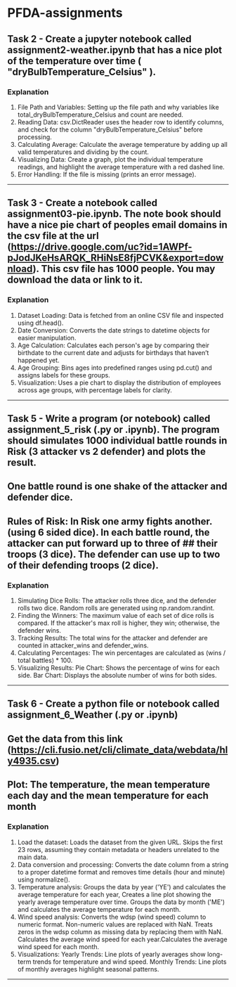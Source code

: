# PFDA-assignments

## Task 2 - Create a jupyter notebook called assignment2-weather.ipynb that has a nice plot of the temperature over time ( "dryBulbTemperature_Celsius" ). 

### Explanation
1. File Path and Variables:
Setting up the file path and why variables like total_dryBulbTemperature_Celsius and count are needed.
2. Reading Data:
csv.DictReader uses the header row to identify columns, and check for the column "dryBulbTemperature_Celsius" before processing.
3. Calculating Average:
Calculate the average temperature by adding up all valid temperatures and dividing by the count.
4. Visualizing Data:
Create a graph, plot the individual temperature readings, and highlight the average temperature with a red dashed line.
5. Error Handling:
If the file is missing (prints an error message).

---

## Task 3 - Create a notebook called assignment03-pie.ipynb. The note book should have a nice pie chart of peoples email domains in the csv file at the url (https://drive.google.com/uc?id=1AWPf-pJodJKeHsARQK_RHiNsE8fjPCVK&export=download). This csv file has 1000 people. You may download the data or link to it.

### Explanation
1. Dataset Loading:
Data is fetched from an online CSV file and inspected using df.head().
2. Date Conversion:
Converts the date strings to datetime objects for easier manipulation.
3. Age Calculation:
Calculates each person's age by comparing their birthdate to the current date and adjusts for birthdays that haven’t happened yet.
4. Age Grouping:
Bins ages into predefined ranges using pd.cut() and assigns labels for these groups.
5. Visualization:
Uses a pie chart to display the distribution of employees across age groups, with percentage labels for clarity.

---

## Task 5 - Write a program (or notebook) called assignment_5_risk (.py or .ipynb). The program should simulates 1000 individual battle rounds in Risk (3 attacker vs 2 defender) and plots the result.
## One battle round is one shake of the attacker and defender dice.
## Rules of Risk: In Risk one army fights another. (using 6 sided dice). In each battle round, the attacker can put forward up to three of ## their troops (3 dice). The defender can use up to two of their defending troops (2 dice).

### Explanation 
1. Simulating Dice Rolls:
The attacker rolls three dice, and the defender rolls two dice. Random rolls are generated using np.random.randint.
2. Finding the Winners:
The maximum value of each set of dice rolls is compared. If the attacker's max roll is higher, they win; otherwise, the defender wins.
3. Tracking Results:
The total wins for the attacker and defender are counted in attacker_wins and defender_wins.
4. Calculating Percentages:
The win percentages are calculated as (wins / total battles) * 100.
5. Visualizing Results:
Pie Chart: Shows the percentage of wins for each side.
Bar Chart: Displays the absolute number of wins for both sides.

---

## Task 6 - Create a python file or notebook called assignment_6_Weather (.py or .ipynb)
## Get the data from this link (https://cli.fusio.net/cli/climate_data/webdata/hly4935.csv)
## Plot: The temperature, the mean temperature each day and the mean temperature for each month

### Explanation
1. Load the dataset: 
Loads the dataset from the given URL. Skips the first 23 rows, assuming they contain metadata or headers unrelated to the main data.
2. Data conversion and processing:
Converts the date column from a string to a proper datetime format and removes time details (hour and minute) using normalize().
3. Temperature analysis: 
Groups the data by year ('YE') and calculates the average temperature for each year, Creates a line plot showing the yearly average temperature over time.
Groups the data by month ('ME') and calculates the average temperature for each month.
4. Wind speed analysis:
Converts the wdsp (wind speed) column to numeric format. Non-numeric values are replaced with NaN. Treats zeros in the wdsp column as missing data by replacing them with NaN.
Calculates the average wind speed for each year.Calculates the average wind speed for each month.
5. Visualizations:
Yearly Trends: Line plots of yearly averages show long-term trends for temperature and wind speed.
Monthly Trends: Line plots of monthly averages highlight seasonal patterns.

---
